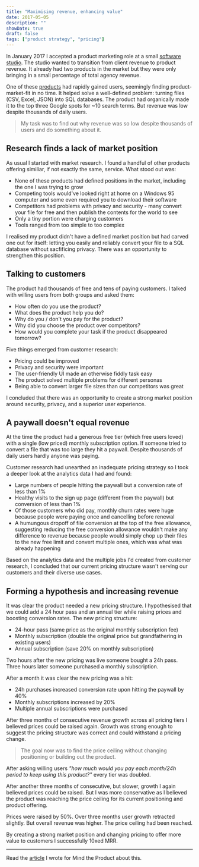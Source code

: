 ```yaml
---
title: "Maximising revenue, enhancing value"
date: 2017-05-05
description: ""
showDate: true
draft: false
tags: ["product strategy", "pricing"]
---
```


In January 2017 I accepted a product marketing role at a small [software studio](https://weared4.com). The studio wanted to transition from client revenue to product revenue. It already had two products in the market but they were only bringing in a small percentage of total agency revenue.

One of these [products](https://sqlizer.io) had rapidly gained users, seemingly finding product-market-fit in no time. It helped solve a well-defined problem: turning files (CSV, Excel, JSON) into SQL databases. The product had organically made it to the top three Google spots for ~10 search terms. But revenue was low despite thousands of daily users.

> My task was to find out why revenue was so low despite thousands of users and do something about it.

## Research finds a lack of market position

As usual I started with market research. I found a handful of other products offering similiar, if not exactly the same, service. What stood out was:

* None of these products had defined positions in the market, including the one I was trying to grow
* Competing tools would've looked right at home on a Windows 95 computer and some even required you to download their software
* Competitors had problems with privacy and security - many convert your file for free and then publish the contents for the world to see
* Only a tiny portion were charging customers
* Tools ranged from too simple to too complex

I realised my product didn't have a defined market position but had carved one out for itself: letting you easily and reliably convert your file to a SQL database without sacfificing privacy. There was an opportunity to strengthen this position.

## Talking to customers

The product had thousands of free and tens of paying customers. I talked with willing users from both groups and asked them:

* How often do you use the product?
* What does the product help you do?
* Why do you / don't you pay for the product?
* Why did you choose the product over competitors?
* How would you complete your task if the product disappeared tomorrow?

Five things emerged from customer research:

* Pricing could be improved
* Privacy and security were important
* The user-friendly UI made an otherwise fiddly task easy
* The product solved multiple problems for different personas
* Being able to convert larger file sizes than our competitors was great

I concluded that there was an opportunity to create a strong market position around security, privacy, and a superior user experience.

## A paywall doesn't equal revenue

At the time the product had a generous free tier (which free users loved) with a single (low priced) monthly subscription option. If someone tried to convert a file that was too large they hit a paywall. Despite thousands of daily users hardly anyone was paying.

Customer research had unearthed an inadequate pricing strategy so I took a deeper look at the analytics data I had and found:

* Large numbers of people hitting the paywall but a conversion rate of less than 1%
* Healthy visits to the sign up page (different from the paywall) but conversion of less than 1%
* Of those customers who did pay, monthly churn rates were huge because people were paying once and cancelling before renewal
* A humungous dropoff of file conversion at the top of the free allowance, suggesting reducing the free conversion allowance wouldn't make any difference to revenue because people would simply chop up their files to the new free limit and convert multiple ones, which was what was already happening

Based on the analytics data and the multiple jobs I'd created from customer research, I concluded that our current pricing structure wasn't serving our customers and their diverse use cases.

## Forming a hypothesis and increasing revenue

It was clear the product needed a new pricing structure. I hypothesised that we could add a 24 hour pass and an annual tier while raising prices and boosting conversion rates. The new pricing structure:

- 24-hour pass (same price as the original monthly subscription fee)
- Monthly subscription (double the original price but grandfathering in existing users)
- Annual subscription (save 20% on monthly subscription)

Two hours after the new pricing was live someone bought a 24h pass. Three hours later someone purchased a monthly subscription.

After a month it was clear the new pricing was a hit:

* 24h purchases increased conversion rate upon hitting the paywall by 40%
* Monthly subscriptions increased by 20%
* Multiple annual subscriptions were purchased

After three months of consecutive revenue growth across all pricing tiers I believed prices could be raised again. Growth was strong enough to suggest the pricing structure was correct and could withstand a pricing change.

> The goal now was to find the price ceiling without changing positioning or building out the product. 

After asking willing users _"how much would you pay each month/24h period to keep using this product?"_ every tier was doubled.

After another three months of consecutive, but slower, growth I again believed prices could be raised. But I was more conservative as I believed the product was reaching the price ceiling for its current positioning and product offering.

Prices were raised by 50%. Over three months user growth retracted slightly. But overall revenue was higher. The price ceiling had been reached.

By creating a strong market position and changing pricing to offer more value to customers I successfully 10xed MRR.

---

Read the [article](https://www.mindtheproduct.com/2017/07/using-analytics-raise-prices-win-new-customers/) I wrote for Mind the Product about this.